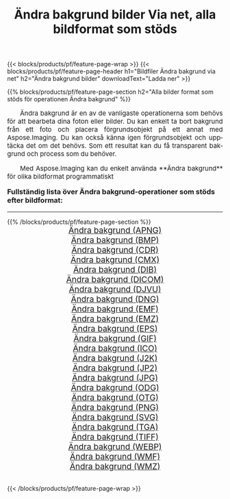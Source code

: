 ﻿---
title: Ändra bakgrund bilder Via net, alla bildformat som stöds 
weight: 3920
url: /sv/net/change-background/ 
lang: sv
langdirlevel: 2
locales: zh-hans,ja,it,ru,de,es,fr,nl,id,lt,pl,pt,vi,tr,ko,zh-hant,ar,hi,th,sv,cs,uk,he
description: Med Aspose.Imaging kan du enkelt Ändra bakgrund bilder via net
---

{{< blocks/products/pf/feature-page-wrap >}}
{{< blocks/products/pf/feature-page-header h1="Bildfiler Ändra bakgrund via net" h2="Ändra bakgrund bilder" downloadText="Ladda ner" >}}


{{% blocks/products/pf/feature-page-section  h2="Alla bilder format som stöds för operationen Ändra bakgrund" %}}
<p align="justify" style="text-indent:2em;font-size:15px;">
Ändra bakgrund är en av de vanligaste operationerna som behövs för att bearbeta dina foton eller bilder. Du kan enkelt ta bort bakgrund från ett foto och placera förgrundsobjekt på ett annat med Aspose.Imaging. Du kan också känna igen förgrundsobjekt och upptäcka det om det behövs. Som ett resultat kan du få transparent bakgrund och process som du behöver.
</p>
<p align="justify" style="text-indent:2em;font-size:15px;">
Med Aspose.Imaging kan du enkelt använda **Ändra bakgrund** för olika bildformat programmatiskt
</p>
<h3 style="margin-top:16px;">
Fullständig lista över Ändra bakgrund-operationer som stöds efter bildformat:
</h3>
<hr/>
{{% /blocks/products/pf/feature-page-section %}}
<div class="container-fluid productfamilypage bg-gray">
    <div class="convertypes bg-gray agp-content section">
        <div class="container">
		<div class="row other-converters" style="gap: 10px;font-size: 19px;text-align:center;">
		    <div class='col-md-3 other-converter remove-lp remove-rp'><a href="/imaging/sv/net/change-background/apng/" style="padding:15px;">Ändra bakgrund (APNG)</a></div><div class='col-md-3 other-converter remove-lp remove-rp'><a href="/imaging/sv/net/change-background/bmp/" style="padding:15px;">Ändra bakgrund (BMP)</a></div><div class='col-md-3 other-converter remove-lp remove-rp'><a href="/imaging/sv/net/change-background/cdr/" style="padding:15px;">Ändra bakgrund (CDR)</a></div><div class='col-md-3 other-converter remove-lp remove-rp'><a href="/imaging/sv/net/change-background/cmx/" style="padding:15px;">Ändra bakgrund (CMX)</a></div><div class='col-md-3 other-converter remove-lp remove-rp'><a href="/imaging/sv/net/change-background/dib/" style="padding:15px;">Ändra bakgrund (DIB)</a></div><div class='col-md-3 other-converter remove-lp remove-rp'><a href="/imaging/sv/net/change-background/dicom/" style="padding:15px;">Ändra bakgrund (DICOM)</a></div><div class='col-md-3 other-converter remove-lp remove-rp'><a href="/imaging/sv/net/change-background/djvu/" style="padding:15px;">Ändra bakgrund (DJVU)</a></div><div class='col-md-3 other-converter remove-lp remove-rp'><a href="/imaging/sv/net/change-background/dng/" style="padding:15px;">Ändra bakgrund (DNG)</a></div><div class='col-md-3 other-converter remove-lp remove-rp'><a href="/imaging/sv/net/change-background/emf/" style="padding:15px;">Ändra bakgrund (EMF)</a></div><div class='col-md-3 other-converter remove-lp remove-rp'><a href="/imaging/sv/net/change-background/emz/" style="padding:15px;">Ändra bakgrund (EMZ)</a></div><div class='col-md-3 other-converter remove-lp remove-rp'><a href="/imaging/sv/net/change-background/eps/" style="padding:15px;">Ändra bakgrund (EPS)</a></div><div class='col-md-3 other-converter remove-lp remove-rp'><a href="/imaging/sv/net/change-background/gif/" style="padding:15px;">Ändra bakgrund (GIF)</a></div><div class='col-md-3 other-converter remove-lp remove-rp'><a href="/imaging/sv/net/change-background/ico/" style="padding:15px;">Ändra bakgrund (ICO)</a></div><div class='col-md-3 other-converter remove-lp remove-rp'><a href="/imaging/sv/net/change-background/j2k/" style="padding:15px;">Ändra bakgrund (J2K)</a></div><div class='col-md-3 other-converter remove-lp remove-rp'><a href="/imaging/sv/net/change-background/jp2/" style="padding:15px;">Ändra bakgrund (JP2)</a></div><div class='col-md-3 other-converter remove-lp remove-rp'><a href="/imaging/sv/net/change-background/jpg/" style="padding:15px;">Ändra bakgrund (JPG)</a></div><div class='col-md-3 other-converter remove-lp remove-rp'><a href="/imaging/sv/net/change-background/odg/" style="padding:15px;">Ändra bakgrund (ODG)</a></div><div class='col-md-3 other-converter remove-lp remove-rp'><a href="/imaging/sv/net/change-background/otg/" style="padding:15px;">Ändra bakgrund (OTG)</a></div><div class='col-md-3 other-converter remove-lp remove-rp'><a href="/imaging/sv/net/change-background/png/" style="padding:15px;">Ändra bakgrund (PNG)</a></div><div class='col-md-3 other-converter remove-lp remove-rp'><a href="/imaging/sv/net/change-background/svg/" style="padding:15px;">Ändra bakgrund (SVG)</a></div><div class='col-md-3 other-converter remove-lp remove-rp'><a href="/imaging/sv/net/change-background/tga/" style="padding:15px;">Ändra bakgrund (TGA)</a></div><div class='col-md-3 other-converter remove-lp remove-rp'><a href="/imaging/sv/net/change-background/tiff/" style="padding:15px;">Ändra bakgrund (TIFF)</a></div><div class='col-md-3 other-converter remove-lp remove-rp'><a href="/imaging/sv/net/change-background/webp/" style="padding:15px;">Ändra bakgrund (WEBP)</a></div><div class='col-md-3 other-converter remove-lp remove-rp'><a href="/imaging/sv/net/change-background/wmf/" style="padding:15px;">Ändra bakgrund (WMF)</a></div><div class='col-md-3 other-converter remove-lp remove-rp'><a href="/imaging/sv/net/change-background/wmz/" style="padding:15px;">Ändra bakgrund (WMZ)</a></div>
                </div>
        </div>
    </div>
</div>
<br/>

{{< /blocks/products/pf/feature-page-wrap >}}
